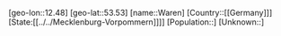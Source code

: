 ﻿---
location: [53.53,12.48]
type: City
tags:
- geo/City


SpocWebEntityId: 35450
isDeleted: false
confidential: public

---
[geo-lon::12.48]
[geo-lat::53.53]
[name::Waren]
[Country::[[Germany]]]
[State:[[../../Mecklenburg-Vorpommern]]]]
[Population::]
[Unknown::]


